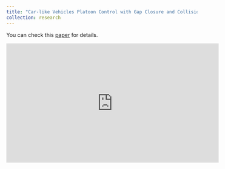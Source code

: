 ```yaml
---
title: "Car-like Vehicles Platoon Control with Gap Closure and Collision Avoidance Capabilities"
collection: research
---
```

You can check this [paper](https://hal.archives-ouvertes.fr/hal-02057396/file/2018_ECC_Khalifa.pdf) for details.
<iframe width="560" height="315" src="https://www.youtube.com/embed/F90K-rYQRAY" frameborder="0" allow="accelerometer; autoplay; encrypted-media; gyroscope; picture-in-picture" allowfullscreen></iframe>


